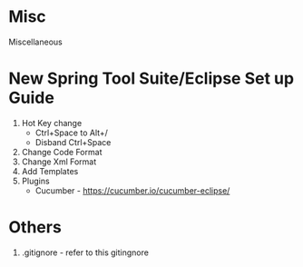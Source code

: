 # Misc
Miscellaneous

# New Spring Tool Suite/Eclipse Set up Guide
1. Hot Key change
   - Ctrl+Space to Alt+/
   - Disband Ctrl+Space
1. Change Code Format
1. Change Xml Format
1. Add Templates
1. Plugins
   - Cucumber - https://cucumber.io/cucumber-eclipse/

# Others
1. .gitignore - refer to this gitingnore
